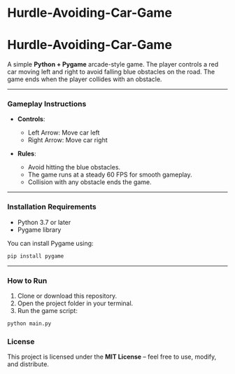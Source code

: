 # Hurdle-Avoiding-Car-Game

# Hurdle-Avoiding-Car-Game

A simple **Python + Pygame** arcade-style game. The player controls a red car moving left and right to avoid falling blue obstacles on the road. The game ends when the player collides with an obstacle.

---

### Gameplay Instructions  

- **Controls**:  
  - Left Arrow: Move car left  
  - Right Arrow: Move car right  

- **Rules**:  
  - Avoid hitting the blue obstacles.  
  - The game runs at a steady 60 FPS for smooth gameplay.  
  - Collision with any obstacle ends the game.  

---

### Installation Requirements  

- Python 3.7 or later  
- Pygame library  

You can install Pygame using:  

```bash
pip install pygame
```


---

### How to Run  

1. Clone or download this repository.  
2. Open the project folder in your terminal.  
3. Run the game script:  

```bash
python main.py
```


### License  

This project is licensed under the **MIT License** – feel free to use, modify, and distribute.  
